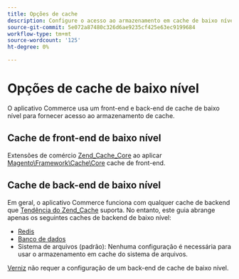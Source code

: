 ```yaml
---
title: Opções de cache
description: Configure o acesso ao armazenamento em cache de baixo nível.
source-git-commit: 5e072a87480c326d6ae9235cf425e63ec9199684
workflow-type: tm+mt
source-wordcount: '125'
ht-degree: 0%

---
```


# Opções de cache de baixo nível

O aplicativo Commerce usa um front-end e back-end de cache de baixo nível para fornecer acesso ao armazenamento de cache.

## Cache de front-end de baixo nível

Extensões de comércio [Zend_Cache_Core](https://framework.zend.com/manual/1.12/en/zend.cache.frontends.html) ao aplicar [Magento\Framework\Cache\Core](https://github.com/magento/magento2/blob/2.4/lib/internal/Magento/Framework/Cache/Core.php) cache de front-end.

## Cache de back-end de baixo nível

Em geral, o aplicativo Commerce funciona com qualquer cache de backend que [Tendência do Zend_Cache](https://framework.zend.com/manual/1.12/en/zend.cache.backends.html) suporta. No entanto, este guia abrange apenas os seguintes caches de backend de baixo nível:

- [Redis](config-redis.md)
- [Banco de dados](https://developer.adobe.com/commerce/php/development/cache/partial/database-caching/)
- Sistema de arquivos (padrão): Nenhuma configuração é necessária para usar o armazenamento em cache do sistema de arquivos.

[Verniz](config-varnish.md) não requer a configuração de um back-end de cache de baixo nível.
